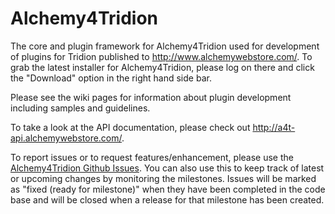 # Alchemy4Tridion
The core and plugin framework for Alchemy4Tridion used for development of plugins for Tridion published to http://www.alchemywebstore.com/.  To grab the latest installer for Alchemy4Tridion, please log on there and click the "Download" option in the right hand side bar.

Please see the wiki pages for information about plugin development including samples and guidelines.

To take a look at the API documentation, please check out http://a4t-api.alchemywebstore.com/.

To report issues or to request features/enhancement, please use the [Alchemy4Tridion Github Issues](https://github.com/Alchemy4Tridion/Alchemy4Tridion/issues).  You can also use this to keep track of latest or upcoming changes by monitoring the milestones.  Issues will be marked as "fixed (ready for milestone)" when they have been completed in the code base and will be closed when a release for that milestone has been created.

